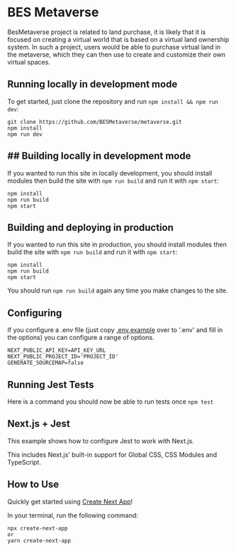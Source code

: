 # BES Metaverse

BesMetaverse project is related to land purchase, it is likely that it is focused on creating a virtual world that is based on a virtual land ownership system. In such a project, users would be able to purchase virtual land in the metaverse, which they can then use to create and customize their own virtual spaces.

## Running locally in development mode

To get started, just clone the repository and run `npm install && npm run dev`:
    
    git clone https://github.com/BESMetaverse/metaverse.git
    npm install
    npm run dev

## ## Building locally in development mode

If you wanted to run this site in locally development, you should install modules then build the site with `npm run build` and run it with `npm start`:

    npm install
    npm run build
    npm start

## Building and deploying in production

If you wanted to run this site in production, you should install modules then build the site with `npm run build` and run it with `npm start`:

    npm install
    npm run build
    npm start

You should run `npm run build` again any time you make changes to the site.

## Configuring

If you configure a .env file (just copy [.env.example](https://github.com/BESMetaverse/metaverse/blob/main/.env.example) over to '.env' and fill in the options) you can configure a range of options.

    NEXT_PUBLIC_API_KEY=API_KEY_URL
    NEXT_PUBLIC_PROJECT_ID='PROJECT_ID'
    GENERATE_SOURCEMAP=false    

## Running Jest Tests

Here is a command you should now be able to run tests once `npm test`

## Next.js + Jest

This example shows how to configure Jest to work with Next.js.

This includes Next.js' built-in support for Global CSS, CSS Modules and TypeScript.

## How to Use

Quickly get started using [Create Next App](https://nextjs.org/docs/api-reference/create-next-app)!

In your terminal, run the following command:

    npx create-next-app
    or
    yarn create-next-app
